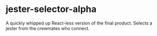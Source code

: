 # jester-selector-alpha
A quickly whipped up React-less version of the final product. Selects a jester from the crewmates who connect.
